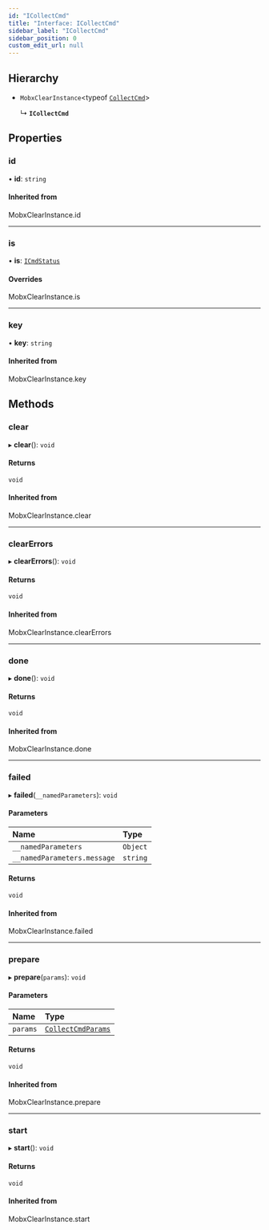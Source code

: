 ```yaml
---
id: "ICollectCmd"
title: "Interface: ICollectCmd"
sidebar_label: "ICollectCmd"
sidebar_position: 0
custom_edit_url: null
---
```


## Hierarchy

- `MobxClearInstance`<typeof [`CollectCmd`](../modules#collect)\>

  ↳ **`ICollectCmd`**

## Properties

### id

• **id**: `string`

#### Inherited from

MobxClearInstance.id

___

### is

• **is**: [`ICmdStatus`](IStatus)

#### Overrides

MobxClearInstance.is

___

### key

• **key**: `string`

#### Inherited from

MobxClearInstance.key

## Methods

### clear

▸ **clear**(): `void`

#### Returns

`void`

#### Inherited from

MobxClearInstance.clear

___

### clearErrors

▸ **clearErrors**(): `void`

#### Returns

`void`

#### Inherited from

MobxClearInstance.clearErrors

___

### done

▸ **done**(): `void`

#### Returns

`void`

#### Inherited from

MobxClearInstance.done

___

### failed

▸ **failed**(`__namedParameters`): `void`

#### Parameters

| Name | Type |
| :------ | :------ |
| `__namedParameters` | `Object` |
| `__namedParameters.message` | `string` |

#### Returns

`void`

#### Inherited from

MobxClearInstance.failed

___

### prepare

▸ **prepare**(`params`): `void`

#### Parameters

| Name | Type |
| :------ | :------ |
| `params` | [`CollectCmdParams`](CollectParams) |

#### Returns

`void`

#### Inherited from

MobxClearInstance.prepare

___

### start

▸ **start**(): `void`

#### Returns

`void`

#### Inherited from

MobxClearInstance.start
